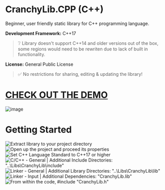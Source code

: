 # CranchyLib.CPP (C++)
Beginner, user friendly static library for C++ programming language.

**Development Framework:** C++17
> :grey_question: Library doesn't support C++14 and older versions out of the box, some regions would need to be rewriten due to lack of built in functionality.

**License:** General Public License
> :white_check_mark: No restrictions for sharing, editing & updating the library!

# [CHECK OUT THE DEMO](https://github.com/Cranch-fur/CranchyLib.CPP-DEMO)
![image](https://github.com/user-attachments/assets/3a316315-9356-46db-8514-692bfc00ab7c)

# Getting Started
![Extract library to your project directory](https://github.com/user-attachments/assets/98796182-da02-4291-99ea-96d1a41e80a8)
![Open up the project and proceed its properties](https://github.com/user-attachments/assets/fb47d46c-8450-4bf0-8701-fb8009776e16)
![Set C++ Language Standard to C++17 or higher](https://github.com/user-attachments/assets/fb471530-e5f3-4036-8003-880e55ebab23)
![C/C++ - General | Additional Include Directories: "..\Libs\CranchyLib\include"](https://github.com/user-attachments/assets/fbb6d95b-9dce-4150-983f-05770771ebb4)
![Linker - General | Additional Library Directories: "..\Libs\CranchyLib\lib"](https://github.com/user-attachments/assets/c3e6849f-946c-4e26-9795-9154e70c5f5c)
![Linker - Input | Additional Dependencies: "CranchyLib.lib"](https://github.com/user-attachments/assets/348bef9b-61ba-43f8-a261-a078955fda64)
![From within the code, #include "CranchyLib.h"](https://github.com/user-attachments/assets/adfe4158-09c1-4851-87de-e1eb76797c60)
